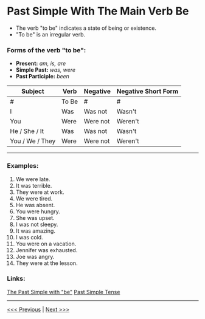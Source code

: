 # Past Simple With The Main Verb Be

- The verb "to be" indicates a state of being or existence.
- "To be" is an irregular verb.

### Forms of the verb "to be":

- **Present:** _am, is, are_
- **Simple Past:** _was, were_
- **Past Participle:** _been_

| Subject         | Verb  | Negative | Negative Short Form |
| --------------- | ----- | -------- | ------------------- |
| #               | To Be | #        | #                   |
| I               | Was   | Was not  | Wasn't              |
| You             | Were  | Were not | Weren't             |
| He / She / It   | Was   | Was not  | Wasn't              |
| You / We / They | Were  | Were not | Weren't             |

---

### Examples:

1. We were late.
2. It was terrible.
3. They were at work.
4. We were tired.
5. He was absent.
6. You were hungry.
7. She was upset.
8. I was not sleepy.
9. It was amazing.
10. I was cold.
11. You were on a vacation.
12. Jennifer was exhausted.
13. Joe was angry.
14. They were at the lesson.

### Links:

[The Past Simple with "be"](https://www.perfect-english-grammar.com/past-simple.html)
[Past Simple Tense](https://www.ef.com/wwen/english-resources/english-grammar/simple-past-tense/)

---

[<<< Previous](./PastSimpleSeriesOfActionsExample.md) | [Next >>>](./ASmallStory.md)
